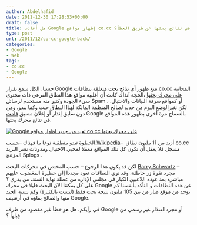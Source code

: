 ```yaml
---
author: Abdelhafid
date: 2011-12-30 17:28:53+00:00
draft: false
title: هل أعادت Google إظهار مواقع co.cc في نتائج بحثها عن طريق الخطأ؟
type: post
url: /2011/12/co-cc-google-back/
categories:
- Google
- Web
tags:
- co.cc
- Google
---
```


حسنا، الكل سمع [بقرار Google منع ظهور أي نتائج بحث متعلقة بنطاقات co.cc المجانية على محرك بحثها](http://www.seroundtable.com/co-cc-google-removal-13644.html) ،الحجة آنذاك كانت أن أغلبية مواقع هذا النطاق الفرعي ذات محتوى سيء الجودة وكثير منه مستخدم لرسائل Spam ، أو كمواقع سرقة البيانات والاحتيال. لكن تغيرالوضع اليوم من جديد لصالح المنظمة المالكة لهذا النطاق حيث وكما يبدو، ومن دون سابق إنذار أو إعلان مسبق [قامت](http://www.seroundtable.com/co-cc-google-back-14524.html) Google بالسماح مرة أخرى بظهور هذه المواقع في نتائج محرك بحثها.




[![Google تعيد من جديد إظهار مواقع co.cc على محرك بحثها](http://www.it-scoop.com/wp-content/uploads/2011/12/co-cc-google-back.png)
](http://www.it-scoop.com/wp-content/uploads/2011/12/co-cc-google-back.png)




الخطوة تبدو منطقية نوعا ما فهناك –[حسب Wikipedia](http://en.wikipedia.org/wiki/.cc#co.cc)–  أزيد من 11 مليون نطاق co.cc مسجل فلا يعقل أن تكون كل تلك المواقع معقلا لمحبي الاحتيال ومدونات نشر البريد المزعج Splogs .




لكن قد يكون هذا الرجوع – حسب المختص في محركات البحث [Barry Schwartz](http://www.seroundtable.com/author/barry-schwartz/2.html) – مجرد نقرة زر خاطئة، وقد نرى النطاقات تعود مجددا إلى حظيرة المغضوب عليهم مباشرة بعد عودة اللاعبين الكبار في مجلس الإدارة من عطلة نهاية السنة، من يدري ؟ على كل يمكننا الآن البحث قليلا في محرك Google عن هذه النطاقات و التأكد بأنفسنا كم يوجد من موقع ضار من بين 105 مليون نتيجة بحث فقط (ليست بالكثيرة) وكم نسبة الجيد منها والصالح بقاؤه في أرشيف Google.




في رأيكم، هل هو خطأ غير مقصود من طرف Google أو مجرد اعتذار غير رسمي من قِبلها ؟
